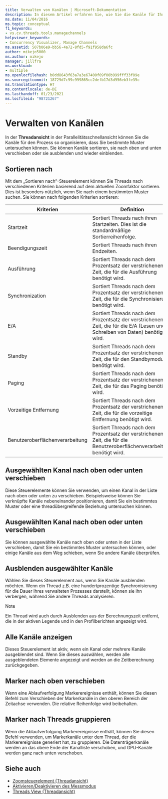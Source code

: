 ```yaml
---
title: Verwalten von Kanälen | Microsoft-Dokumentation
description: In diesem Artikel erfahren Sie, wie Sie die Kanäle für Ihren Prozess organisieren können, sodass Sie bestimmte Muster in der Threadansicht in Concurrency Visualizer untersuchen können.
ms.date: 11/04/2016
ms.topic: conceptual
f1_keywords:
- vs.cv.threads.tools.managechannels
helpviewer_keywords:
- Concurrency Visualizer, Manage Channels
ms.assetid: 507b06e9-bb56-4a72-8fd5-f91f958da6fc
author: mikejo5000
ms.author: mikejo
manager: jillfra
ms.workload:
- multiple
ms.openlocfilehash: b0dd8643f63a7a3e67400f09f00b999fff33f09e
ms.sourcegitcommit: 18729d7c99c999865cc2defb17d3d956eb3fe35c
ms.translationtype: HT
ms.contentlocale: de-DE
ms.lasthandoff: 01/23/2021
ms.locfileid: "98721267"
---
```

# <a name="manage-channels"></a>Verwalten von Kanälen
In der **Threadansicht** in der Parallelitätsschnellansicht können Sie die Kanäle für den Prozess so organisieren, dass Sie bestimmte Muster untersuchen können. Sie können Kanäle sortieren, sie nach oben und unten verschieben oder sie ausblenden und wieder einblenden.

## <a name="sort-by"></a>Sortieren nach
 Mit dem „Sortieren nach“-Steuerelement können Sie Threads nach verschiedenen Kriterien basierend auf dem aktuellen Zoomfaktor sortieren. Dies ist besonders nützlich, wenn Sie nach einem bestimmten Muster suchen. Sie können nach folgenden Kriterien sortieren:

|Kriterien|Definition|
|--------------|----------------|
|Startzeit|Sortiert Threads nach ihren Startzeiten. Dies ist die standardmäßige Sortierreihenfolge.|
|Beendigungszeit|Sortiert Threads nach ihren Endzeiten.|
|Ausführung|Sortiert Threads nach dem Prozentsatz der verstrichenen Zeit, die für die Ausführung benötigt wird.|
|Synchronization|Sortiert Threads nach dem Prozentsatz der verstrichenen Zeit, die für die Synchronisierung benötigt wird.|
|E/A|Sortiert Threads nach dem Prozentsatz der verstrichenen Zeit, die für die E/A (Lesen und Schreiben von Daten) benötigt wird.|
|Standby|Sortiert Threads nach dem Prozentsatz der verstrichenen Zeit, die für den Standbymodus benötigt wird.|
|Paging|Sortiert Threads nach dem Prozentsatz der verstrichenen Zeit, die für das Paging benötigt wird.|
|Vorzeitige Entfernung|Sortiert Threads nach dem Prozentsatz der verstrichenen Zeit, die für die vorzeitige Entfernung benötigt wird.|
|Benutzeroberflächenverarbeitung|Sortiert Threads nach dem Prozentsatz der verstrichenen Zeit, die für die Benutzeroberflächenverarbeitung benötigt wird.|

## <a name="move-selected-channel-up-or-down"></a>Ausgewählten Kanal nach oben oder unten verschieben
 Diese Steuerelemente können Sie verwenden, um einen Kanal in der Liste nach oben oder unten zu verschieben. Beispielsweise können Sie verknüpfte Kanäle nebeneinander positionieren, damit Sie ein bestimmtes Muster oder eine threadübergreifende Beziehung untersuchen können.

## <a name="move-selected-channel-to-top-or-bottom"></a>Ausgewählten Kanal nach oben oder unten verschieben
 Sie können ausgewählte Kanäle nach oben oder unten in der Liste verschieben, damit Sie ein bestimmtes Muster untersuchen können, oder einige Kanäle aus dem Weg schieben, wenn Sie andere Kanäle überprüfen.

## <a name="hide-selected-channels"></a>Ausblenden ausgewählter Kanäle
 Wählen Sie dieses Steuerelement aus, wenn Sie Kanäle ausblenden möchten. Wenn ein Thread z.B. eine hundertprozentige Synchronisierung für die Dauer Ihres verwalteten Prozesses darstellt, können sie ihn verbergen, während Sie andere Threads analysieren.

> [!NOTE]
> Ein Thread wird auch durch Ausblenden aus der Berechnungszeit entfernt, die in der aktiven Legende und in den Profilberichten angezeigt wird.

## <a name="show-all-channels"></a>Alle Kanäle anzeigen
 Dieses Steuerelement ist aktiv, wenn ein Kanal oder mehrere Kanäle ausgeblendet sind. Wenn Sie dieses auswählen, werden alle ausgeblendeten Elemente angezeigt und werden an die Zeitberechnung zurückgegeben.

## <a name="move-markers-to-top"></a>Marker nach oben verschieben
 Wenn eine Ablaufverfolgung Markerereignisse enthält, können Sie diesen Befehl zum Verschieben der Markerkanäle in den oberen Bereich der Zeitachse verwenden. Die relative Reihenfolge wird beibehalten.

## <a name="group-markers-by-thread"></a>Marker nach Threads gruppieren
 Wenn die Ablaufverfolgung Markerereignisse enthält, können Sie diesen Befehl verwenden, um Markerkanäle unter dem Thread, der die Markerereignisse generiert hat, zu gruppieren.  Die Datenträgerkanäle werden an das obere Ende der Kanalliste verschoben, und GPU-Kanäle werden ganz nach unten verschoben.

## <a name="see-also"></a>Siehe auch
- [Zoomsteuerelement (Threadansicht)](../profiling/zoom-control-threads-view.md)
- [Aktivieren/Deaktivieren des Messmodus](../profiling/measure-mode-on-off.md)
- [Threads View (Threadansicht)](../profiling/threads-view-parallel-performance.md)